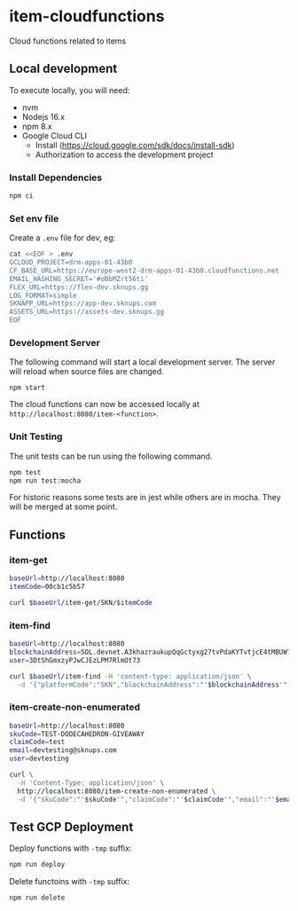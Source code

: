 # item-cloudfunctions
Cloud functions related to items

## Local development

To execute locally, you will need:

* nvm
* Nodejs 16.x
* npm 8.x
* Google Cloud CLI
  * Install (https://cloud.google.com/sdk/docs/install-sdk)
  * Authorization to access the development project 

### Install Dependencies

```bash
npm ci
```

### Set env file

Create a `.env` file for dev, eg:

```bash
cat <<EOF > .env
GCLOUD_PROJECT=drm-apps-01-43b0
CF_BASE_URL=https://europe-west2-drm-apps-01-43b0.cloudfunctions.net
EMAIL_HASHING_SECRET='#oBbMZrt56ti'
FLEX_URL=https://flex-dev.sknups.gg
LOG_FORMAT=simple
SKNAPP_URL=https://app-dev.sknups.com
ASSETS_URL=https://assets-dev.sknups.gg
EOF
```

### Development Server

The following command will start a local development server. The server will reload when source files are changed.

```
npm start
```

The cloud functions can now be accessed locally at `http://localhost:8080/item-<function>`.

### Unit Testing

The unit tests can be run using the following command.

```bash
npm test
npm run test:mocha
```

For historic reasons some tests are in jest while others are in mocha. They will be merged at some point.

## Functions

### item-get

```bash
baseUrl=http://localhost:8080
itemCode=00cb1c5b57

curl $baseUrl/item-get/SKN/$itemCode
```

### item-find

```bash
baseUrl=http://localhost:8080
blockchainAddress=SOL.devnet.A3khazraukupQqGctyxg27tvPdaKYTvtjcE4tMBUW7D8
user=3DtShGmxzyPJwCJEzLPM7RlmOt73

curl $baseUrl/item-find -H 'content-type: application/json' \
  -d '{"platformCode":"SKN","blockchainAddress":"'$blockchainAddress'","user":"'$user'"}'
```

### item-create-non-enumerated

```bash
baseUrl=http://localhost:8080
skuCode=TEST-DODECAHEDRON-GIVEAWAY
claimCode=test
email=devtesting@sknups.com
user=devtesting

curl \
  -H 'Content-Type: application/json' \
  http://localhost:8080/item-create-non-enumerated \
  -d '{"skuCode":"'$skuCode'","claimCode":"'$claimCode'","email":"'$email'","user":"'$user'"}'
```

## Test GCP Deployment

Deploy functions with `-tmp` suffix:

```bash
npm run deploy
```

Delete functoins with `-tmp` suffix:

```bash
npm run delete
```
